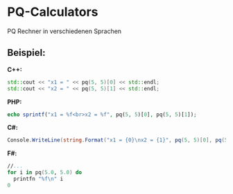 # PQ-Calculators
PQ Rechner in verschiedenen Sprachen

## Beispiel:

**C++:**
```cpp
std::cout << "x1 = " << pq(5, 5)[0] << std::endl;
std::cout << "x2 = " << pq(5, 5)[1] << std::endl;
```

**PHP:**
```php
echo sprintf("x1 = %f<br>x2 = %f", pq(5, 5)[0], pq(5, 5)[1]);
```

**C#:**
```cs
Console.WriteLine(string.Format("x1 = {0}\nx2 = {1}", pq(5, 5)[0], pq(5, 5)[1]));
```

**F#:**
```fs
//...
for i in pq(5.0, 5.0) do 
  printfn "%f\n" i
0
```
